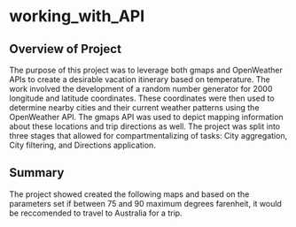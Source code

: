 # working_with_API

## Overview of Project
The purpose of this project was to leverage both gmaps and OpenWeather APIs to create a desirable vacation itinerary based on temperature. The work involved the development of a random number generator for 2000 longitude and latitude coordinates. These coordinates were then used to determine nearby cities and their current weather patterns using the OpenWeather API. The gmaps API was used to depict mapping information about these locations and trip directions as well. The project was split into three stages that allowed for compartmentalizing of tasks: City aggregation, City filtering, and Directions application.

## Summary

The project showed created the following maps and based on the parameters set if between 75 and 90 maximum degrees farenheit, it would be reccomended to travel to Australia for a trip.


